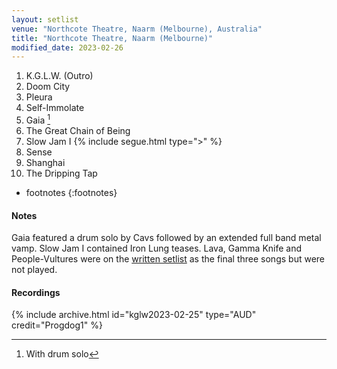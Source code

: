 ```yaml
---
layout: setlist
venue: "Northcote Theatre, Naarm (Melbourne), Australia"
title: "Northcote Theatre, Naarm (Melbourne)"
modified_date: 2023-02-26
---
```


1. K.G.L.W. (Outro)
2. Doom City
3. Pleura
4. Self-Immolate
5. Gaia
[^1]
7. The Great Chain of Being
8. Slow Jam I
    {% include segue.html type=">" %}
9. Sense 
10. Shanghai
11. The Dripping Tap

<!--snippet-->

* footnotes
{:footnotes}
[^1]: With drum solo


#### Notes

Gaia featured a drum solo by Cavs followed by an extended full band metal vamp.  Slow Jam I contained Iron Lung teases.  Lava, Gamma Knife and People-Vultures were on the [written setlist](https://www.reddit.com/r/KGATLW/comments/11bk10l/melbourne_25223/) as the final three songs but were not played.

#### Recordings

{% include archive.html id="kglw2023-02-25" type="AUD" credit="Progdog1" %}
